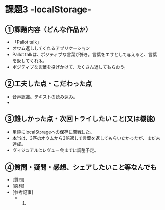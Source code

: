 # 課題3 -localStorage-

## ①課題内容（どんな作品か）
- 「Pallot talk」
- オウム返ししてくれるアプリケーション
- Pallot talkは、ポジティブな言葉が好き。言葉をエサとして与えると、言葉を返してくれる。
- ポジティブな言葉を投げかけて、たくさん返してもらおう。

## ②工夫した点・こだわった点
- 音声認識。テキストの読み込み。
- 

## ③難しかった点・次回トライしたいこと(又は機能)
- 単純にlocalStorageへの保存に苦戦した。
- 本当は、3匹のオウムから3倍返しで言葉を返してもらいたかったが、まだ未達成。
- ヴィジュアルはレヴュー会までに調整予定。

## ④質問・疑問・感想、シェアしたいこと等なんでも
- [質問]
- [感想] 
- [参考記事] 
	- 1.
